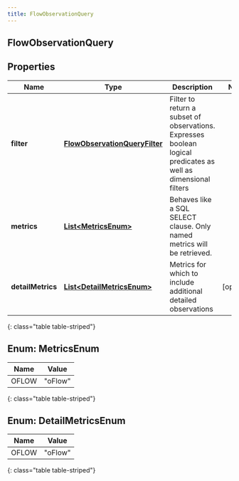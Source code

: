 ```yaml
---
title: FlowObservationQuery
---
```


## FlowObservationQuery

## Properties

| Name              | Type                                                                                 | Description                                                                                                    | Notes      |
| ----------------- | ------------------------------------------------------------------------------------ | -------------------------------------------------------------------------------------------------------------- | ---------- |
| **filter**        | <!----><!---->[**FlowObservationQueryFilter**](FlowObservationQueryFilter.md)<!----> | Filter to return a subset of observations. Expresses boolean logical predicates as well as dimensional filters |            |
| **metrics**       | <!---->[**List&lt;MetricsEnum&gt;**](#MetricsEnum)<!---->                            | Behaves like a SQL SELECT clause. Only named metrics will be retrieved.                                        |            |
| **detailMetrics** | <!---->[**List&lt;DetailMetricsEnum&gt;**](#DetailMetricsEnum)<!---->                | Metrics for which to include additional detailed observations                                                  | [optional] |

{: class="table table-striped"}

<a name="MetricsEnum"></a>

## Enum: MetricsEnum

| Name  | Value             |
| ----- | ----------------- |
| OFLOW | &quot;oFlow&quot; |

{: class="table table-striped"}

<a name="DetailMetricsEnum"></a>

## Enum: DetailMetricsEnum

| Name  | Value             |
| ----- | ----------------- |
| OFLOW | &quot;oFlow&quot; |

{: class="table table-striped"}

